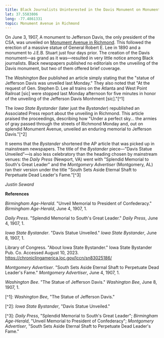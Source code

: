```yaml
---
title: Black Journalists Uninterested in the Davis Monument on Monument Avenue
lat: 37.5583806
long: -77.4861331
topic: Monument Avenue in Richmond
---
```

On June 3, 1907, A monument to Jefferson Davis, the only president of the CSA, was unveiled on [Monument Avenue in Richmond](https://falseimage.pennds.org/essay/Lee-in-Richmond-Forging-Heavier-Chains). This followed the erection of a massive statue of General Robert E. Lee in 1890 and a monument to J.E.B. Stuart just four days prior. The creation of the Davis monument—as grand as it was—resulted in very little notice among Black journalists. Black newspapers published no editorials on the unveiling of the Davis monument, but two of them offered brief coverage.

The _Washington Bee_ published an article simply stating that the "statue of Jefferson Davis was unveiled last Monday." They also noted that "At the request of Gen. Stephen D. Lee all trains on the Atlanta and West Point Railroat \[sic] were stopped last Monday afternoon for five minutes in honor of the unveiling of the Jefferson Davis Monhment \[sic]."\[^1]

The _Iowa State Bystander_ (later just the _Bystander_) republished an Associated Press report about the unveiling in Richmond. This article praised the proceedings, describing how "Under a perfect sky... the armies of gray passed through the streets of Richmond Monday and, out on splendid Monument Avenue, unveiled an enduring memorial to Jefferson Davis."\[^2]

It seems that the _Bystander_ shortened the AP article that was picked up in mainstream newspapers. The title of the _Bystander_ piece—"Davis Statue Unveiled"—is also less celebratory than the heading chosen by mainstream venues: the _Daily Press_ (Newport, VA) went with "Splendid Memorial to South's Great Leader" and the _Montgomery Advertiser_ (Montgomery, AL) ran their version under the title "South Sets Aside Eternal Shaft to Perpetuate Dead Leader's Fame."\[^3]

_Justin Seward_



**References**

_Birmingham Age-Herald_. "Unveil Memorial to President of Confederacy." _Birmingham Age-Herald_, June 4, 1907, 1.

_Daily Press_. "Splendid Memorial to South's Great Leader." _Daily Press_, June 4, 1907, 1.

_Iowa State Bystander_. "Davis Statue Unveiled." _Iowa State Bystander_, June 8, 1907, 1.

Library of Congress. "About Iowa State Bystander." Iowa State Bystander Pub. Co. Accessed August 10, 2023. https://chroniclingamerica.loc.gov/lccn/sn83025186/

_Montgomery Advertiser_. "South Sets Aside Eternal Shaft to Perpetuate Dead Leader's Fame." _Montgomery Advertiser_, June 4, 1907, 1.

_Washington Bee_. "The Statue of Jefferson Davis." _Washington Bee_, June 8, 1907, 1.

\[^1]: _Washington Bee_, "The Statue of Jefferson Davis."

\[^2]: _Iowa State Bystander_, "Davis Statue Unveiled."

\[^3]: _Daily Press_, "Splendid Memorial to South's Great Leader"; _Birmingham Age-Herald_, "Unveil Memorial to President of Confederacy"; _Montgomery Advertiser_, "South Sets Aside Eternal Shaft to Perpetuate Dead Leader's Fame."

